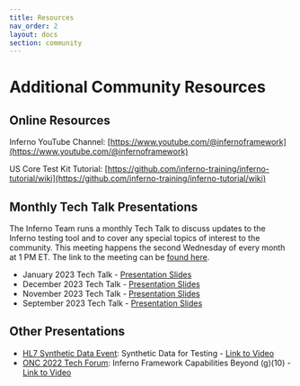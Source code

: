 ```yaml
---
title: Resources
nav_order: 2 
layout: docs
section: community
---
```


# Additional Community Resources

## Online Resources

Inferno YouTube Channel: [https://www.youtube.com/@infernoframework](https://www.youtube.com/@infernoframework)

US Core Test Kit Tutorial: [https://github.com/inferno-training/inferno-tutorial/wiki](https://github.com/inferno-training/inferno-tutorial/wiki)

## Monthly Tech Talk Presentations

The Inferno Team runs a monthly Tech Talk to discuss updates to the Inferno testing tool and to cover any special topics of interest to the community. This meeting happens the second Wednesday of every month at 1 PM ET. The link to the meeting can be [found here](https://global.gotomeeting.com/join/774619365).

- January 2023 Tech Talk - [Presentation Slides](/download/Inferno_Tech_Talk_January_10_2024.pptx)
- December 2023 Tech Talk - [Presentation Slides](/download/Inferno_Tech_Talk_Dec_13_2023.pptx)
- November 2023 Tech Talk - [Presentation Slides](/download/Inferno_Tech_Talk_Nov_8.pptx)
- September 2023 Tech Talk - [Presentation Slides](/download/Inferno_Tech_Talk_Sep_13.pptx)

## Other Presentations

- [HL7 Synthetic Data Event](https://confluence.hl7.org/pages/viewpage.action?pageId=184922592): Synthetic Data for Testing - [Link to Video](https://youtu.be/WcMfL4tQEOQ?si=hJWOt13Ouo2JLQW5&t=2723)
- [ONC 2022 Tech Forum](https://www.healthit.gov/news/events/2022-onc-virtual-tech-forum): Inferno Framework Capabilities Beyond (g)(10) - [Link to Video](https://www.youtube.com/watch?v=epf7OHPaeZ0)